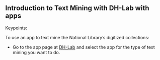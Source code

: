 ## Introduction to Text Mining with DH-Lab with apps

Keypoints:

To use an app to text mine the National Library’s digitized collections:

- Go to the app page at [DH-Lab](https://www.nb.no/dh-lab/) and select the app for the type of text mining you want to do.
